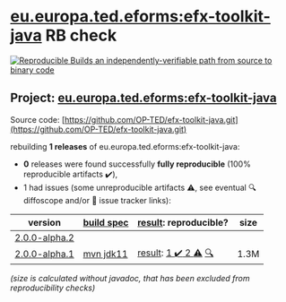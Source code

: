 [eu.europa.ted.eforms:efx-toolkit-java](https://central.sonatype.com/artifact/eu.europa.ted.eforms/efx-toolkit-java/versions) RB check
=======

[![Reproducible Builds](https://reproducible-builds.org/images/logos/rb.svg) an independently-verifiable path from source to binary code](https://reproducible-builds.org/)

## Project: [eu.europa.ted.eforms:efx-toolkit-java](https://central.sonatype.com/artifact/eu.europa.ted.eforms/efx-toolkit-java/versions)

Source code: [https://github.com/OP-TED/efx-toolkit-java.git](https://github.com/OP-TED/efx-toolkit-java.git)

rebuilding **1 releases** of eu.europa.ted.eforms:efx-toolkit-java:
- **0** releases were found successfully **fully reproducible** (100% reproducible artifacts :heavy_check_mark:),
- 1 had issues (some unreproducible artifacts :warning:, see eventual :mag: diffoscope and/or :memo: issue tracker links):

| version | [build spec](/BUILDSPEC.md) | [result](https://reproducible-builds.org/docs/jvm/): reproducible? | size |
| -- | --------- | ------ | -- |
| [2.0.0-alpha.2](https://central.sonatype.com/artifact/eu.europa.ted.eforms/efx-toolkit-java/2.0.0-alpha.2/pom) | | | |
| [2.0.0-alpha.1](https://central.sonatype.com/artifact/eu.europa.ted.eforms/efx-toolkit-java/2.0.0-alpha.1/pom) | [mvn jdk11](efx-toolkit-java-2.0.0-alpha.1.buildspec) | [result](efx-toolkit-java-2.0.0-alpha.1.buildinfo): [1 :heavy_check_mark:  2 :warning:](efx-toolkit-java-2.0.0-alpha.1.buildcompare) [:mag:](efx-toolkit-java-2.0.0-alpha.1.diffoscope) | 1.3M |

<i>(size is calculated without javadoc, that has been excluded from reproducibility checks)</i>
